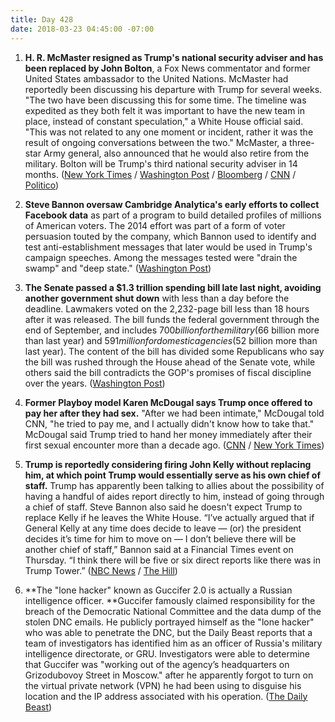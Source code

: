 ```yaml
---
title: Day 428
date: 2018-03-23 04:45:00 -07:00
---
```


1. **H. R. McMaster resigned as Trump's national security adviser and has been replaced by John Bolton**, a Fox News commentator and former United States ambassador to the United Nations. McMaster had reportedly been discussing his departure with Trump for several weeks. "The two have been discussing this for some time. The timeline was expedited as they both felt it was important to have the new team in place, instead of constant speculation," a White House official said. "This was not related to any one moment or incident, rather it was the result of ongoing conversations between the two." McMaster, a three-star Army general, also announced that he would also retire from the military. Bolton will be Trump's third national security adviser in 14 months. ([New York Times](https://www.nytimes.com/2018/03/22/us/politics/hr-mcmaster-trump-bolton.html) / [Washington Post](https://www.washingtonpost.com/world/national-security/trump-names-former-ambassador-john-bolton-as-his-new-national-security-adviser/2018/03/22/aa1d19e6-2e20-11e8-8ad6-fbc50284fce8_story.html) / [Bloomberg](https://www.bloomberg.com/news/articles/2018-03-22/trump-replaces-mcmaster-with-bolton-as-national-security-adviser) / [CNN](https://www.cnn.com/2018/03/22/politics/trump-replace-national-security-adviser-mcmaster-bolton/index.html) / [Politico](https://www.politico.com/story/2018/03/22/john-bolton-national-security-adviser-hr-mcmaster-trump-481721))

2. **Steve Bannon oversaw Cambridge Analytica's early efforts to collect Facebook data** as part of a program to build detailed profiles of millions of American voters. The 2014 effort was part of a form of voter persuasion touted by the company, which Bannon used to identify and test anti-establishment messages that later would be used in Trump's campaign speeches. Among the messages tested were "drain the swamp" and "deep state." ([Washington Post](https://www.washingtonpost.com/politics/bannon-oversaw-cambridge-analyticas-collection-of-facebook-data-according-to-former-employee/2018/03/20/8fb369a6-2c55-11e8-b0b0-f706877db618_story.html))

3. **The Senate passed a $1.3 trillion spending bill late last night, avoiding another government shut down** with less than a day before the deadline. Lawmakers voted on the 2,232-page bill less than 18 hours after it was released. The bill funds the federal government through the end of September, and includes $700 billion for the military ($66 billion more than last year) and $591 million for domestic agencies ($52 billion more than last year). The content of the bill has divided some Republicans who say the bill was rushed through the House ahead of the Senate vote, while others said the bill contradicts the GOP's promises of fiscal discipline over the years. ([Washington Post](https://www.washingtonpost.com/powerpost/house-prepares-for-rapid-vote-today-on-jam-packed-13-trillion-spending-deal/2018/03/22/2074fe7e-2dd6-11e8-8688-e053ba58f1e4_story.html?utm_term=.84c6ad3653a0))

4. **Former Playboy model Karen McDougal says Trump once offered to pay her after they had sex.** "After we had been intimate," McDougal told CNN, "he tried to pay me, and I actually didn't know how to take that." McDougal said Trump tried to hand her money immediately after their first sexual encounter more than a decade ago. ([CNN](https://www.cnn.com/2018/03/22/politics/karen-mcdougal-donald-trump/index.html) / [New York Times](https://www.nytimes.com/2018/03/22/us/politics/karen-mcdougal-interview.html))

5. **Trump is reportedly considering firing John Kelly without replacing him, at which point Trump would essentially serve as his own chief of staff.** Trump has apparently been talking to allies about the possibility of having a handful of aides report directly to him, instead of going through a chief of staff. Steve Bannon also said he doesn't expect Trump to replace Kelly if he leaves the White House. “I’ve actually argued that if General Kelly at any time does decide to leave — (or) the president decides it’s time for him to move on — I don’t believe there will be another chief of staff,” Bannon said at a Financial Times event on Thursday. “I think there will be five or six direct reports like there was in Trump Tower.” ([NBC News](https://www.nbcnews.com/politics/donald-trump/amid-white-house-turmoil-trump-mused-about-life-without-chief-n859301) / [The Hill](http://thehill.com/blogs/blog-briefing-room/379832-bannon-if-kelly-leaves-white-house-trump-wont-replace-him))

6. **The "lone hacker" known as Guccifer 2.0 is actually a Russian intelligence officer. **Guccifer famously claimed responsibility for the breach of the Democratic National Committee and the data dump of the stolen DNC emails. He publicly portrayed himself as the "lone hacker" who was able to penetrate the DNC, but the Daily Beast reports that a team of investigators has identified him as an officer of Russia's military intelligence directorate, or GRU. Investigators were able to determine that Guccifer was "working out of the agency’s headquarters on Grizodubovoy Street in Moscow." after he apparently forgot to turn on the virtual private network (VPN) he had been using to disguise his location and the IP address associated with his operation. ([The Daily Beast](https://www.thedailybeast.com/exclusive-lone-dnc-hacker-guccifer-20-slipped-up-and-revealed-he-was-a-russian-intelligence-officer))